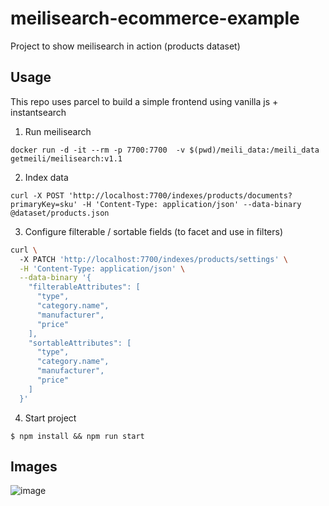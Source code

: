 # meilisearch-ecommerce-example
Project to show meilisearch in action (products dataset)

Usage
---
This repo uses parcel to build a simple frontend using vanilla js + instantsearch

1. Run meilisearch
```
docker run -d -it --rm -p 7700:7700  -v $(pwd)/meili_data:/meili_data getmeili/meilisearch:v1.1
```

2. Index data
```
curl -X POST 'http://localhost:7700/indexes/products/documents?primaryKey=sku' -H 'Content-Type: application/json' --data-binary @dataset/products.json
```

3. Configure filterable / sortable fields (to facet and use in filters)
```bash
curl \                                                                             
  -X PATCH 'http://localhost:7700/indexes/products/settings' \
  -H 'Content-Type: application/json' \
  --data-binary '{
    "filterableAttributes": [
      "type",
      "category.name",
      "manufacturer",
      "price"
    ],
    "sortableAttributes": [
      "type",
      "category.name",
      "manufacturer",
      "price"
    ]
  }'
```
4. Start project
```
$ npm install && npm run start
```

Images
---
![image](https://github.com/girorme/meilisearch-ecommerce-example/assets/54730507/8e8cf82f-8cd0-4714-9f9c-1410dea066ac)


